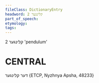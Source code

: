 ```yaml
---
fileClass: DictionaryEntry
headword: קלינגער 2
part_of_speech: 
etymology: 
tags: 
---
```

קלינגער 2
'pendulum'

CENTRAL
========

דער קלינגער {ETCP, Nyzhnya Apsha, 48233}
